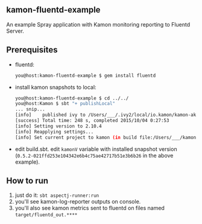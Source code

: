kamon-fluentd-example
------------------------------

An example Spray application with Kamon monitoring reporting to Fluentd Server.

Prerequisites
---------------
* fluentd:
  ```sh
  you@host:kamon-fluentd-example $ gem install fluentd
  ```

* install kamon snapshots to local:
  ```sh
  you@host:kamon-fluentd-example $ cd ../../
  you@host:Kamon $ sbt "+ publishLocal"
  ... snip...
  [info] 	published ivy to /Users/___/.ivy2/local/io.kamon/kamon-akka-remote_2.11/0.5.2-021ffd253e104342e6b4c75ae42717b51e3b6b26/ivys/ivy.xml
  [success] Total time: 248 s, completed 2015/10/04 0:27:53
  [info] Setting version to 2.10.4
  [info] Reapplying settings...
  [info] Set current project to kamon (in build file:/Users/___/kamon-io/Kamon/)
  ```

* edit build.sbt.  edit `kamonV` variable with installed snapshot version (`0.5.2-021ffd253e104342e6b4c75ae42717b51e3b6b26` in the above example).

How to run
------------
1. just do it: `sbt aspectj-runner:run`
2. you'll see kamon-log-reporter outputs on console.
3. you'll also see kamon metrics sent to fluentd on files named `target/fluentd_out.****`
